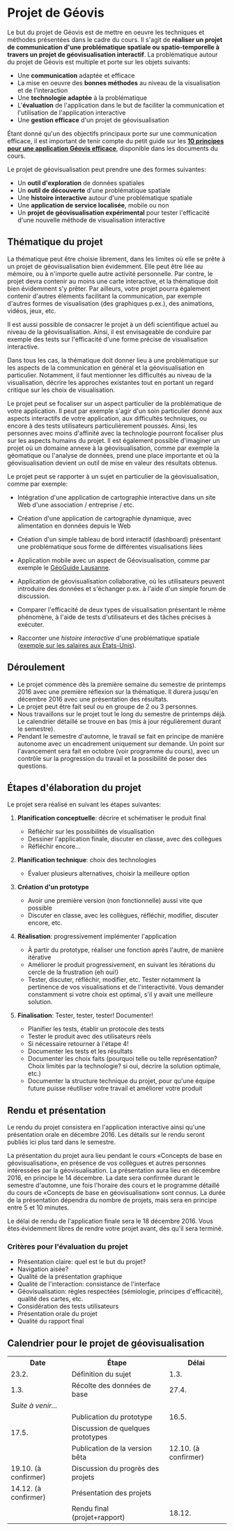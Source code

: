 # Projet de Géovis

Le but du projet de Géovis est de mettre en oeuvre les techniques et méthodes présentées dans le cadre du cours. Il s'agit de **réaliser un projet de communication d'une problématique spatiale ou spatio-temporelle à travers un projet de géovisualisation interactif**. La problématique autour du projet de Géovis est multiple et porte sur les objets suivants:

- Une **communication** adaptée et efficace
- La mise en oeuvre des **bonnes méthodes** au niveau de la visualisation et de l'interaction
- Une **technologie adaptée** à la problématique
- L'**évaluation** de l'application dans le but de faciliter la communication et l'utilisation de l'application interactive
- Une **gestion efficace** d'un projet de géovisualisation

Étant donné qu'un des objectifs principaux porte sur une communication efficace, il est important de tenir compte du petit guide sur les [**10 principes pour une application Géovis efficace**](https://github.com/christiankaiser/visage/raw/master/projet/10principes-app-geovis.pdf), disponible dans les documents du cours.

Le projet de géovisualisation peut prendre une des formes suivantes:

- Un **outil d'exploration** de données spatiales
- Un **outil de découverte** d'une problématique spatiale
- Une **histoire interactive** autour d'une problématique spatiale
- Une **application de service localisée**, mobile ou non
- Un **projet de géovisualisation expérimental** pour tester l'efficacité d'une nouvelle méthode de visualisation interactive


## Thématique du projet

La thématique peut être choisie librement, dans les limites où elle se prête à un projet de géovisualisation bien évidemment. Elle peut être liée au mémoire, ou à n'importe quelle autre activité personnelle. Par contre, le projet devra contenir au moins une carte interactive, et la thématique doit bien évidemment s'y prêter. Par ailleurs, votre projet pourra également contenir d'autres éléments facilitant la communication, par exemple d'autres formes de visualisation (des graphiques p.ex.), des animations, vidéos, jeux, etc.

Il est aussi possible de consacrer le projet à un défi scientifique actuel au niveau de la géovisualisation. Ainsi, il est envisageable de conduire par exemple des tests sur l'efficacité d'une forme précise de visualisation interactive.

Dans tous les cas, la thématique doit donner lieu à une problématique sur les aspects de la communication en général et la géovisualisation en particulier. Notamment, il faut mentionner les difficultés au niveau de la visualisation, décrire les approches existantes tout en portant un regard critique sur les choix de visualisation.

Le projet peut se focaliser sur un aspect particulier de la problématique de votre application. Il peut par exemple s'agir d'un soin particulier donné aux aspects interactifs de votre application, aux difficultés techniques, ou encore à des tests utilisateurs particulièrement poussés. Ainsi, les personnes avec moins d'affinité avec la technologie pourront focaliser plus sur les aspects humains du projet. Il est également possible d'imaginer un projet où un domaine annexe à la géovisualisation, comme par exemple la géomatique ou l'analyse de données, prend une place importante et où la géovisualisation devient un outil de mise en valeur des résultats obtenus.

Le projet peut se rapporter à un sujet en particulier de la géovisualisation, comme par exemple:

- Intégration d'une application de cartographie interactive dans un site Web d'une association / entreprise / etc.

- Création d'une application de cartographie dynamique, avec alimentation en données depuis le Web

- Création d'un simple tableau de bord interactif (dashboard) présentant une problématique sous forme de différentes visualisations liées

- Application mobile avec un aspect de Géovisualisation, comme par exemple le [GéoGuide Lausanne](http://igd.unil.ch/geoguide).

- Application de géovisualisation collaborative, où les utilisateurs peuvent introduire des données et s'échanger p.ex. à l'aide d'un simple forum de discussion.

- Comparer l'efficacité de deux types de visualisation présentant le même phénomène, à l'aide de tests d'utilisateurs et des tâches précises à exécuter.

- Racconter une *histoire interactive* d'une problématique spatiale ([exemple sur les salaires aux États-Unis](http://www.nytimes.com/2013/07/22/business/in-climbing-income-ladder-location-matters.html)).


## Déroulement

- Le projet commence dès la première semaine du semestre de printemps 2016 avec une première réflexion sur la thématique. Il durera jusqu'en décembre 2016 avec une présentation des résultats.
- Le projet peut être fait seul ou en groupe de 2 ou 3 personnes.
- Nous travaillons sur le projet tout le long du semestre de printemps déjà. Le calendrier détaillé se trouve en bas (mis à jour régulièrement durant le semestre).
- Pendant le semestre d'automne, le travail se fait en principe de manière autonome avec un encadrement uniquement sur demande. Un point sur l'avancement sera fait en octobre (voir programme du cours), avec un contrôle sur la progression du travail et la possibilité de poser des questions.


## Étapes d'élaboration du projet

Le projet sera réalisé en suivant les étapes suivantes:

1. **Planification conceptuelle**: décrire et schématiser le produit final
	- Réfléchir sur les possibilités de visualisation
	- Dessiner l'application finale, discuter en classe, avec des collègues
	- Réfléchir encore...

2. **Planification technique**: choix des technologies
	- Évaluer plusieurs alternatives, choisir la meilleure option

3. **Création d'un prototype**
	- Avoir une première version (non fonctionnelle) aussi vite que possible
	- Discuter en classe, avec les collègues, réfléchir, modifier, discuter encore, etc.

4. **Réalisation**: progressivement implémenter l'application
	- À partir du prototype, réaliser une fonction après l'autre, de manière itérative
	- Améliorer le produit progressivement, en suivant les itérations du cercle de la frustration (eh oui!)
	- Tester, discuter, réfléchir, modifier, etc. Tester notamment la pertinence de vos visualisations et de l'interactivité. Vous demander constamment si votre choix est optimal, s'il y avait une meilleure solution.

5. **Finalisation**: Tester, tester, tester! Documenter!
	- Planifier les tests, établir un protocole des tests
	- Tester le produit avec des utilisateurs réels
	- Si nécessaire retourner à l'étape 4!
	- Documenter les tests et les résultats
	- Documenter les choix faits (pourquoi telle ou telle représentation? Choix limités par la technologie? si oui, décrire la solution optimale, etc.)
	- Documenter la structure technique du projet, pour qu'une équipe future puisse réutiliser votre travail et améliorer votre produit


## Rendu et présentation

Le rendu du projet consistera en l'application interactive ainsi qu'une présentation orale en décembre 2016. Les détails sur le rendu seront publiés ici plus tard dans le semestre.

La présentation du projet aura lieu pendant le cours «Concepts de base en géovisualisation», en présence de vos collègues et autres personnes intéressées par la géovisualisation. La présentation aura lieu en décembre 2016, en principe le 14 décembre. La date sera confirmée durant le semestre d'automne, une fois l'horaire des cours et le programme détaillé du cours de «Concepts de base en géovisualisation» sont connus. La durée de la présentation dépendra du nombre de projets, mais sera en principe entre 5 et 10 minutes.

Le délai de rendu de l'application finale sera le 18 décembre 2016. Vous êtes évidemment libres de rendre votre projet avant, dès qu'il sera terminé.

### Critères pour l'évaluation du projet

- Présentation claire: quel est le but du projet?
- Navigation aisée?
- Qualité de la présentation graphique
- Qualité de l'interaction: consistance de l'interface
- Géovisualisation: règles respectées (sémiologie, principes d'efficacité), qualité des cartes, etc.
- Considération des tests utilisateurs
- Présentation orale du projet
- Qualité du rapport final


## Calendrier pour le projet de géovisualisation

<table>
<tr>
	<th>Date</th>
	<th>Étape</th>
	<th>Délai</th>
</tr>
<tr>
	<td>23.2.</td>
	<td>Définition du sujet</td>
	<td>1.3.</td>
</tr>
<tr>
	<td>1.3.</td>
	<td>Récolte des données de base</td>
	<td>27.4.</td>
</tr>
<tr>
	<td colspan="3"><i>Suite à venir...</i></td>
</tr>
<tr>
	<td></td>
	<td>Publication du prototype</td>
	<td>16.5.</td>
</tr>
<tr>
	<td>17.5.</td>
	<td>Discussion de quelques prototypes</td>
	<td></td>
</tr>
<tr>
	<td></td>
	<td>Publication de la version bêta</td>
	<td>12.10. (à confirmer)</td>
</tr>
<tr>
	<td>19.10. (à confirmer)</td>
	<td>Discussion du progrès des projets</td>
	<td></td>
</tr>
<tr>
	<td>14.12. (à confirmer)</td>
	<td>Présentation des projets</td>
	<td></td>
</tr>
<tr>
	<td></td>
	<td>Rendu final (projet+rapport)</td>
	<td>18.12.</td>
</tr>
</table>





